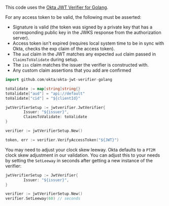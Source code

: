 This code uses the [Okta JWT Verifier for Golang](https://github.com/okta/okta-jwt-verifier-golang).

For any access token to be valid, the following must be asserted:

- Signature is valid (the token was signed by a private key that has a corresponding public key in the JWKS response from the authorization server).
- Access token isn't expired (requires local system time to be in sync with Okta, checks the exp claim of the access token).
- The `aud` claim in the JWT matches any expected `aud` claim passed in `ClaimsToValidate` during setup.
- The `iss` claim matches the issuer the verifier is constructed with.
- Any custom claim assertions that you add are confirmed

```go
import github.com/okta/okta-jwt-verifier-golang

toValidate := map[string]string{}
toValidate["aud"] = "api://default"
toValidate["cid"] = "${clientId}"

jwtVerifierSetup := jwtverifier.JwtVerifier{
        Issuer: "${issuer}",
        ClaimsToValidate: toValidate
}

verifier := jwtVerifierSetup.New()

token, err := verifier.VerifyAccessToken("${JWT}")
```

You may need to adjust your clock skew leeway. Okta defaults to a `PT2M` clock skew adjustment in our validation. You can adjust this to your needs by setting the `SetLeeway` in seconds after getting a new instance of the verifier:

```go
jwtVerifierSetup := JwtVerifier{
        Issuer: "${issuer}",
}

verifier := jwtVerifierSetup.New()
verifier.SetLeeway(60) // seconds
```
